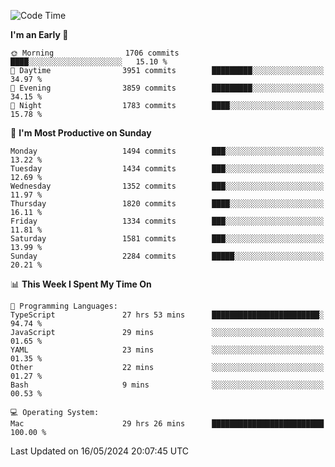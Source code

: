 <!--START_SECTION:waka-->
![Code Time](http://img.shields.io/badge/Code%20Time-3%2C969%20hrs%2039%20mins-blue)

**I'm an Early 🐤** 

```text
🌞 Morning                1706 commits        ████░░░░░░░░░░░░░░░░░░░░░   15.10 % 
🌆 Daytime                3951 commits        █████████░░░░░░░░░░░░░░░░   34.97 % 
🌃 Evening                3859 commits        █████████░░░░░░░░░░░░░░░░   34.15 % 
🌙 Night                  1783 commits        ████░░░░░░░░░░░░░░░░░░░░░   15.78 % 
```
📅 **I'm Most Productive on Sunday** 

```text
Monday                   1494 commits        ███░░░░░░░░░░░░░░░░░░░░░░   13.22 % 
Tuesday                  1434 commits        ███░░░░░░░░░░░░░░░░░░░░░░   12.69 % 
Wednesday                1352 commits        ███░░░░░░░░░░░░░░░░░░░░░░   11.97 % 
Thursday                 1820 commits        ████░░░░░░░░░░░░░░░░░░░░░   16.11 % 
Friday                   1334 commits        ███░░░░░░░░░░░░░░░░░░░░░░   11.81 % 
Saturday                 1581 commits        ███░░░░░░░░░░░░░░░░░░░░░░   13.99 % 
Sunday                   2284 commits        █████░░░░░░░░░░░░░░░░░░░░   20.21 % 
```


📊 **This Week I Spent My Time On** 

```text
💬 Programming Languages: 
TypeScript               27 hrs 53 mins      ████████████████████████░   94.74 % 
JavaScript               29 mins             ░░░░░░░░░░░░░░░░░░░░░░░░░   01.65 % 
YAML                     23 mins             ░░░░░░░░░░░░░░░░░░░░░░░░░   01.35 % 
Other                    22 mins             ░░░░░░░░░░░░░░░░░░░░░░░░░   01.27 % 
Bash                     9 mins              ░░░░░░░░░░░░░░░░░░░░░░░░░   00.53 % 

💻 Operating System: 
Mac                      29 hrs 26 mins      █████████████████████████   100.00 % 
```


 Last Updated on 16/05/2024 20:07:45 UTC
<!--END_SECTION:waka-->
